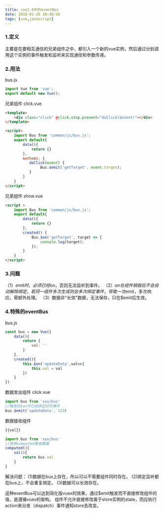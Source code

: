```yaml
---
title: vue2.0中的eventBus
date: 2018-01-26 10:40:58
tags: [vue,javascript]
---
```

### 1.定义
主要是在要相互通信的兄弟组件之中，都引入一个新的vue实例，然后通过分别调用这个实例的事件触发和监听来实现通信和参数传递。

### 2.用法
bus.js
```javascript
import Vue from 'vue';  
export default new Vue();  
```

兄弟组件 click.vue
```html
<template>
	<div class="click" @click.stop.prevent="doClick($event)"></div>  
</template>

<script>
	import Bus from 'common/js/bus.js';  
	export default{
		data(){
			return {}
		},
		methods: {  
           doClick(event) {  
           		Bus.$emit('getTarget', event.target);   
           }  
        }  
	}
</script>
```

兄弟组件 show.vue
```html
<script >
	import Bus from 'common/js/bus.js';
	export default{
		data(){
			return {}
		},
		created() {  
			Bus.$on('getTarget', target => {  
				console.log(target);  
			});  
		}
	}
</script>
```

### 3.问题
（1）$emit时，必须已经$on，否则无法监听到事件。
（2）$on在组件销毁后不会自动解除绑定，若同一组件多次生成则会多次绑定事件，导致一次$emit，多次响应，需额外处理。
（3）数据非"长效"数据，无法保存，只在$emit后生效。


### 4.特殊的eventBus
bus.js
```javascript
const bus = new Vue({
	data(){
		return {
			val: ''
		}
	},
	created(){
		this.$on('updateData',val=>{
			this.val = val
		})
	}
})
```
数据发出组件 click.vue
```javascript
import bus from 'xxx/bus'
//触发在bus中已经绑定好的事件
bus.$emit('updateData', 123)
```
数据接收组件
```javascript
{{val}}

import bus from 'xxx/bus'
//使用computed接收数据
computed(){
	val(){
		return bus.val
	}
}
```

解决问题：
(1)数据在bus上存在，所以可以不需要组件同时存在。
(2)绑定监听都在bus上，不会重复绑定。
(3)数据可以长效存在。

这种eventBus可以达到简化版vuex的效果，通过$emit触发而不直接修改组件的值，是遵循vuex的架构。
组件不允许直接修改属于store实例的state，而应执行action来分发（dispatch）事件通知store去改变。
